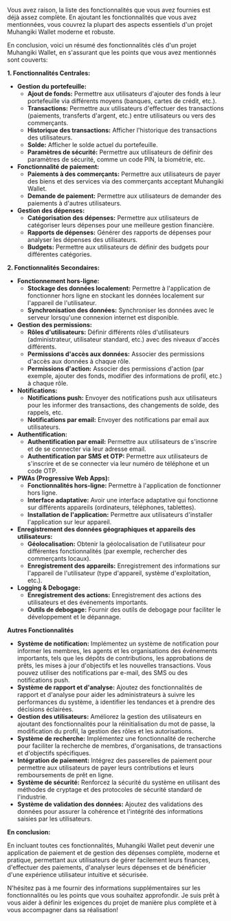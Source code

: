 Vous avez raison, la liste des fonctionnalités que vous avez fournies est déjà assez complète. En ajoutant les fonctionnalités que vous avez mentionnées, vous couvrez la plupart des aspects essentiels d'un projet Muhangiki Wallet moderne et robuste. 

En conclusion, voici un résumé des fonctionnalités clés d'un projet Muhangiki Wallet, en s'assurant que les points que vous avez mentionnés sont couverts:

**1. Fonctionnalités Centrales:**

* **Gestion du portefeuille:**
    * **Ajout de fonds:** Permettre aux utilisateurs d'ajouter des fonds à leur portefeuille via différents moyens (banques, cartes de crédit, etc.).
    * **Transactions:**  Permettre aux utilisateurs d'effectuer des transactions (paiements, transferts d'argent, etc.) entre utilisateurs ou vers des commerçants.
    * **Historique des transactions:**  Afficher l'historique des transactions des utilisateurs.
    * **Solde:**  Afficher le solde actuel du portefeuille.
    * **Paramètres de sécurité:**  Permettre aux utilisateurs de définir des paramètres de sécurité, comme un code PIN, la biométrie, etc.
* **Fonctionnalité de paiement:**
    * **Paiements à des commerçants:**  Permettre aux utilisateurs de payer des biens et des services via des commerçants acceptant Muhangiki Wallet.
    * **Demande de paiement:**  Permettre aux utilisateurs de demander des paiements à d'autres utilisateurs.
* **Gestion des dépenses:**
    * **Catégorisation des dépenses:**  Permettre aux utilisateurs de catégoriser leurs dépenses pour une meilleure gestion financière.
    * **Rapports de dépenses:**  Générer des rapports de dépenses pour analyser les dépenses des utilisateurs.
    * **Budgets:**  Permettre aux utilisateurs de définir des budgets pour différentes catégories.

**2. Fonctionnalités Secondaires:**

* **Fonctionnement hors-ligne:** 
    * **Stockage des données localement:** Permettre à l'application de fonctionner hors ligne en stockant les données localement sur l'appareil de l'utilisateur.
    * **Synchronisation des données:**  Synchroniser les données avec le serveur lorsqu'une connexion internet est disponible.
* **Gestion des permissions:**
    * **Rôles d'utilisateurs:**  Définir différents rôles d'utilisateurs (administrateur, utilisateur standard, etc.) avec des niveaux d'accès différents.
    * **Permissions d'accès aux données:**  Associer des permissions d'accès aux données à chaque rôle.
    * **Permissions d'action:**  Associer des permissions d'action (par exemple, ajouter des fonds, modifier des informations de profil, etc.) à chaque rôle.
* **Notifications:**
    * **Notifications push:**  Envoyer des notifications push aux utilisateurs pour les informer des transactions, des changements de solde, des rappels, etc.
    * **Notifications par email:**  Envoyer des notifications par email aux utilisateurs.
* **Authentification:**
    * **Authentification par email:**  Permettre aux utilisateurs de s'inscrire et de se connecter via leur adresse email.
    * **Authentification par SMS et OTP:**  Permettre aux utilisateurs de s'inscrire et de se connecter via leur numéro de téléphone et un code OTP.
* **PWAs (Progressive Web Apps):**
    * **Fonctionnalités hors-ligne:**  Permettre à l'application de fonctionner hors ligne.
    * **Interface adaptative:**  Avoir une interface adaptative qui fonctionne sur différents appareils (ordinateurs, téléphones, tablettes).
    * **Installation de l'application:**  Permettre aux utilisateurs d'installer l'application sur leur appareil.
* **Enregistrement des données géographiques et appareils des utilisateurs:**
    * **Géolocalisation:**  Obtenir la géolocalisation de l'utilisateur pour différentes fonctionnalités (par exemple, rechercher des commerçants locaux).
    * **Enregistrement des appareils:**  Enregistrement des informations sur l'appareil de l'utilisateur (type d'appareil, système d'exploitation, etc.).
* **Logging & Debogage:**
    * **Enregistrement des actions:**  Enregistrement des actions des utilisateurs et des événements importants.
    * **Outils de debogage:**  Fournir des outils de debogage pour faciliter le développement et le dépannage.

**Autres Fonctionnalités**

* **Système de notification:**  Implémentez un système de notification pour informer les membres, les agents et les organisations des événements importants, tels que les dépôts de contributions, les approbations de prêts, les mises à jour d'objectifs et les nouvelles transactions. Vous pouvez utiliser des notifications par e-mail, des SMS ou des notifications push.
* **Système de rapport et d'analyse:**  Ajoutez des fonctionnalités de rapport et d'analyse pour aider les administrateurs à suivre les performances du système, à identifier les tendances et à prendre des décisions éclairées. 
* **Gestion des utilisateurs:**  Améliorez la gestion des utilisateurs en ajoutant des fonctionnalités pour la réinitialisation du mot de passe, la modification du profil, la gestion des rôles et les autorisations.
* **Système de recherche:**  Implémentez une fonctionnalité de recherche pour faciliter la recherche de membres, d'organisations, de transactions et d'objectifs spécifiques.
* **Intégration de paiement:**  Intégrez des passerelles de paiement pour permettre aux utilisateurs de payer leurs contributions et leurs remboursements de prêt en ligne.
* **Système de sécurité:**  Renforcez la sécurité du système en utilisant des méthodes de cryptage et des protocoles de sécurité standard de l'industrie. 
* **Système de validation des données:**  Ajoutez des validations des données pour assurer la cohérence et l'intégrité des informations saisies par les utilisateurs.

**En conclusion:**

En incluant toutes ces fonctionnalités, Muhangiki Wallet peut devenir une application de paiement et de gestion des dépenses complète, moderne et pratique, permettant aux utilisateurs de gérer facilement leurs finances, d'effectuer des paiements, d'analyser leurs dépenses et de bénéficier d'une expérience utilisateur intuitive et sécurisée. 

N'hésitez pas à me fournir des informations supplémentaires sur les fonctionnalités ou les points que vous souhaitez approfondir. Je suis prêt à vous aider à définir les exigences du projet de manière plus complète et à vous accompagner dans sa réalisation! 
